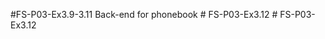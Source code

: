 ﻿#FS-P03-Ex3.9-3.11
 Back-end for phonebook 
#   F S - P 0 3 - E x 3 . 1 2  
 #   F S - P 0 3 - E x 3 . 1 2  
 
